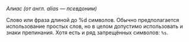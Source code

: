 *Алиас*
_(от англ. alias — псевдоним)_

Слово или фраза длиной до %d символов. Обычно предполагается использование простых слов, но в целом допустимо использовать и знаки препинания. Хотя есть и ряд запрещённых символов: `%s`.
